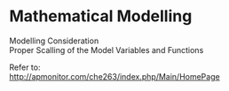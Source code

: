 # Mathematical Modelling  

Modelling Consideration  
Proper Scalling of the Model Variables and Functions



Refer to:  
http://apmonitor.com/che263/index.php/Main/HomePage  

